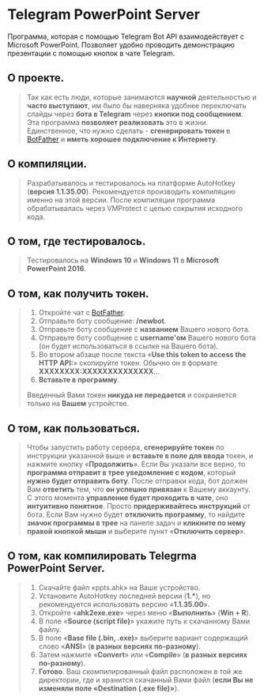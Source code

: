# Telegram PowerPoint Server
Программа, которая с помощью Telegram Bot API взаимодействует с Microsoft PowerPoint. Позволяет удобно проводить демонстрацию презентации с помощью кнопок в чате Telegram.

## О проекте.
> Так как есть люди, которые занимаются **научной** деятельностью и **часто выступают**, им было бы наверняка удобнее переключать слайды через **бота в Telegram** через **кнопки под сообщением**.
> Эта программа **позволяет реализовать** это в жизни.
> Единственное, что нужно сделать - **сгенерировать токен** в [BotFather](t.me/BotFather) и **иметь хорошее подключение к Интернету**.

## О компиляции.
> Разрабатывалось и тестировалось на платформе AutoHotkey (**версия 1.1.35.00**).
> Рекомендуется производить компиляцию именно на этой версии.
> После компиляции программа обрабатывалась через VMProtect с целью сокрытия исходного кода.

## О том, где тестировалось.
> Тестировалось на **Windows 10** и **Windows 11** в **Microsoft PowerPoint 2016**.

## О том, как получить токен.
> 1. Откройте чат с [BotFather](t.me/BotFather).
> 2. Отправьте боту сообщение: **/newbot**.
> 3. Отправьте боту сообщение с **названием** Вашего нового бота.
> 4. Отправьте боту сообщение с **username'ом** Вашего нового бота (он будет использоваться в ссылке на Вашего бота).
> 5. Во втором абзаце после текста «**Use this token to access the HTTP API:**» скопируйте токен. Обычно он в формате **ХХХХХХХХ:ХХХХХХХХХХХХХХ**...
> 6. **Вставьте в программу**.
>
> Введенный Вами токен **никуда не передается** и сохраняется только на **Вашем** устройстве.

## О том, как пользоваться.
> Чтобы запустить работу сервера, **сгенерируйте токен** по инструкции указанной выше и **вставьте в поле для ввода** токен, и нажмите кнопку «**Продолжить**».
> Если Вы указали все верно, то **программа отправит в трее уведомление с кодом**, который **нужно будет отправить боту**.
> После отправки кода, бот должен Вам **ответить** тем, что **он успешно привязан** к Вашему аккаунту.
> С этого момента **управление будет проходить в чате**, оно **интуитивно понятное**. Просто **придерживайтесь инструкций** от бота.
> Если Вам нужно будет **отключить программу**, то найдите **значок программы в трее** на панеле задач и **кликните по нему правой кнопкой мыши** и выберите пункт «**Отключить сервер**».

## О том, как компилировать Telegrma PowerPoint Server.
> 1. Скачайте файл «ppts.ahk» на Ваше устройство.
> 2. Установите AutoHotkey последней версии (**1.\***), но рекомендуется использовать версию «**1.1.35.00**».
> 3. Откройте «**ahk2exe.exe**» через меню «**Выполнить**» (**Win + R**).
> 4. В поле «**Source (script file)**» укажите путь к скачанному Вами файлу.
> 5. В поле «**Base file (.bin, .exe)**» выберите вариант содержащий слово «**ANSI**» (**в разных версиях по-разному**).
> 6. Затем нажмите «**Convert**» или «**Compile**» (**в разных версиях по-разному**).
> 7. **Готово**. Ваш скомпилированный файл расположен в той же директории, где и хранится скачанный Вами файл (**если Вы не изменяли поле «Destination (.exe file)»**).
